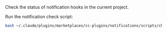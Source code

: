 Check the status of notification hooks in the current project.

Run the notification check script:

```bash
bash ~/.claude/plugins/marketplaces/cc-plugins/notifications/scripts/check-notifications.sh
```
